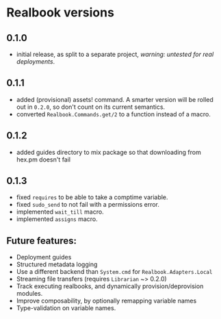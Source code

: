 # Realbook versions

## 0.1.0

- initial release, as split to a separate project, *warning: untested for real deployments*.

## 0.1.1

- added (provisional) assets! command.  A smarter version will be rolled out
  in `0.2.0`, so don't count on its current semantics.
- converted `Realbook.Commands.get/2` to a function instead of a macro.

## 0.1.2

- added guides directory to mix package so that downloading from hex.pm
  doesn't fail

## 0.1.3

- fixed `requires` to be able to take a comptime variable.
- fixed `sudo_send` to not fail with a permissions error.
- implemented `wait_till` macro.
- implemented `assigns` macro.

## Future features:

- Deployment guides
- Structured metadata logging
- Use a different backend than `System.cmd` for `Realbook.Adapters.Local`
- Streaming file transfers (requires `Librarian` ~> 0.2.0)
- Track executing realbooks, and dynamically provision/deprovision modules.
- Improve composability, by optionally remapping variable names
- Type-validation on variable names.
